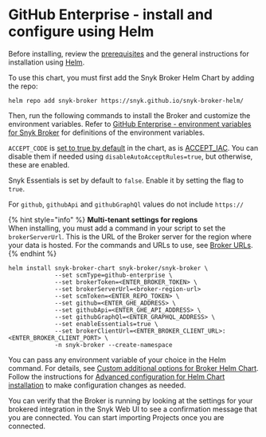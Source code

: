 # GitHub Enterprise - install and configure using Helm

Before installing, review the [prerequisites](../../../../../../enterprise-setup/snyk-broker/classic-broker/install-and-configure-snyk-broker/github-enterprise-prerequisites-and-steps-to-install-and-configure-broker/) and the general instructions for installation using [Helm](../../../../../../enterprise-setup/snyk-broker/classic-broker/install-and-configure-snyk-broker/install-and-configure-broker-using-helm.md).

To use this chart, you must first add the Snyk Broker Helm Chart by adding the repo:

`helm repo add snyk-broker https://snyk.github.io/snyk-broker-helm/`

Then, run the following commands to install the Broker and customize the environment variables. Refer to [GitHub Enterprise - environment variables for Snyk Broker](github-enterprise-environment-variables-for-snyk-broker.md) for definitions of the environment variables.

`ACCEPT_CODE` is [set to true by default](https://github.com/snyk/snyk-broker-helm/blob/465d4ef279755fa5c9507975a88348bab04c2264/charts/snyk-broker/templates/broker_deployment.yaml#L383) in the chart, as is [ACCEPT\_IAC](https://github.com/snyk/snyk-broker-helm/blob/465d4ef279755fa5c9507975a88348bab04c2264/charts/snyk-broker/templates/broker_deployment.yaml#L386C23-L386C43). You can disable them if needed using `disableAutoAcceptRules=true`, but otherwise, these are enabled.

Snyk Essentials is set by default to `false`. Enable it by setting the flag to `true`.

For `github`, `githubApi` and `githubGraphQl` values do not include `https://`

{% hint style="info" %}
**Multi-tenant settings for regions**\
When installing, you must add a command in your script to set the `brokerServerUrl`. This is the URL of the Broker server for the region where your data is hosted. For the commands and URLs to use, see [Broker URLs](../../../../../../snyk-data-and-governance/regional-hosting-and-data-residency.md#broker-server-urls).
{% endhint %}

```
helm install snyk-broker-chart snyk-broker/snyk-broker \
             --set scmType=github-enterprise \
             --set brokerToken=<ENTER_BROKER_TOKEN> \
             --set brokerServerUrl=<broker-region-url>
             --set scmToken=<ENTER_REPO_TOKEN> \
             --set github=<ENTER_GHE_ADDRESS> \
             --set githubApi=<ENTER_GHE_API_ADDRESS> \
             --set githubGraphQl=<ENTER_GRAPHQL_ADDRESS> \
             --set enableEssentials=true \
             --set brokerClientUrl=<ENTER_BROKER_CLIENT_URL>:<ENTER_BROKER_CLIENT_PORT> \
             -n snyk-broker --create-namespace
```

You can pass any environment variable of your choice in the Helm command. For details, see [Custom additional options for Broker Helm Chart](../advanced-configuration-for-helm-chart-installation/custom-additional-options-for-broker-helm-chart-installation.md). Follow the instructions for [Advanced configuration for Helm Chart installation](../advanced-configuration-for-helm-chart-installation/) to make configuration changes as needed.

You can verify that the Broker is running by looking at the settings for your brokered integration in the Snyk Web UI to see a confirmation message that you are connected. You can start importing Projects once you are connected.
